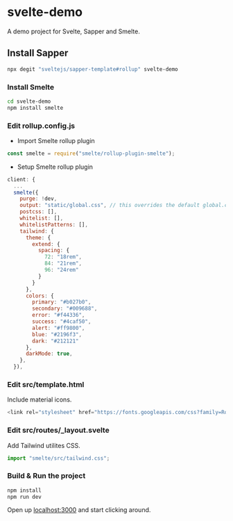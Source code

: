 # svelte-demo

A demo project for Svelte, Sapper and Smelte.

## Install Sapper

```bash
npx degit "sveltejs/sapper-template#rollup" svelte-demo
```

### Install Smelte

```bash
cd svelte-demo
npm install smelte
```

### Edit rollup.config.js

- Import Smelte rollup plugin

```js
const smelte = require("smelte/rollup-plugin-smelte");
```

- Setup Smelte rollup plugin

```js
client: {
  ...
  smelte({
    purge: !dev,
    output: "static/global.css", // this overrides the default global.css
    postcss: [],
    whitelist: [],
    whitelistPatterns: [],
    tailwind: {
      theme: {
        extend: {
          spacing: {
            72: "18rem",
            84: "21rem",
            96: "24rem"
          }
        }
      },
      colors: {
        primary: "#b027b0",
        secondary: "#009688",
        error: "#f44336",
        success: "#4caf50",
        alert: "#ff9800",
        blue: "#2196f3",
        dark: "#212121"
      },
      darkMode: true,
    },
  }),
```

### Edit src/template.html

Include material icons.

```js
<link rel="stylesheet" href="https://fonts.googleapis.com/css?family=Roboto:300,400,500|Material+Icons&display=swap" />
```

### Edit src/routes/_layout.svelte

Add Tailwind utilites CSS.

```js
import "smelte/src/tailwind.css";
```

### Build & Run the project

```bash
npm install
npm run dev
```

Open up [localhost:3000](http://localhost:3000) and start clicking around.
